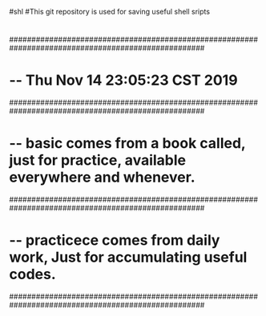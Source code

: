 #shl
#This git repository is used for saving useful shell sripts
#
####################################################################################################
# -- Thu Nov 14 23:05:23 CST 2019
####################################################################################################
# -- basic          comes from a book called, just for practice, available everywhere and whenever.
####################################################################################################
# -- practicece     comes from daily work, Just for accumulating useful codes.
####################################################################################################

